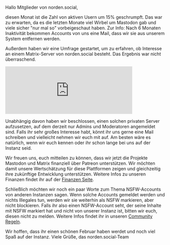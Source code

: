 Hallo Mitglieder von norden.social,

diesen Monat ist die Zahl von aktiven Usern um 15% geschrumpft. Das war zu erwarten, da es die letzten Monate viel Wirbel um Mastodon gab und viele sicher "nur mal so" vorbeigeschaut haben. Zur Info: Nach 6 Monaten Inaktivität bekommen Accounts von uns eine Mail, dass wir sie aus unserem System entfernen werden.

Außerdem haben wir eine Umfrage gestartet, um zu erfahren, ob Interesse an einem Matrix-Server von norden.social besteht. Das Ergebnis war nicht überraschend.

<iframe src="https://norden.social/@leuchtturm/109738580357323605/embed" class="mastodon-embed" style="max-width: 100%; border: 0" width="400" allowfullscreen="allowfullscreen"></iframe><script src="https://norden.social/embed.js" async="async"></script>

Unabhängig davon haben wir beschlossen, einen solchen privaten Server aufzusetzen, auf dem derzeit nur Admins und Moderatoren angemeldet sind. Falls ihr sehr großes Interesse habt, könnt ihr uns gerne eine Mail schreiben und vielleicht nehmen wir euch mit auf. Am besten wäre es natürlich, wenn wir euch kennen oder ihr schon lange bei uns auf der Instanz seid.

Wir freuen uns, euch mitteilen zu können, dass wir jetzt die Projekte Mastodon und Matrix finanziell über Patreon unterstützen. Wir möchten damit unsere Wertschätzung für diese Plattformen zeigen und gleichzeitig ihre zukünftige Entwicklung unterstützen. Weitere Infos zu unseren Finanzen findet ihr auf der [Finanzen Seite](https://blog.norden.social/finanzielles/).

Schließlich möchten wir noch ein paar Worte zum Thema NSFW-Accounts von anderen Instanzen sagen. Wenn solche Accounts gemeldet werden und nichts Illegales tun, werden wir sie weiterhin als NSFW markieren, aber nicht blockieren. Falls ihr also einen NSFW-Account seht, der seine Inhalte mit NSFW markiert hat und nicht von unserer Instanz ist, bitten wir euch, diesen nicht zu melden. Weitere Infos findet ihr in unseren [Community Regeln](https://blog.norden.social/regeln/).

Wir hoffen, dass ihr einen schönen Februar haben werdet und noch viel Spaß auf der Instanz.
Viele Grüße, das norden.social-Team
